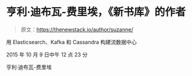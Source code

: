 # 亨利·迪布瓦-费里埃，《新书库》的作者

> 原文：<https://thenewstack.io/author/suzanne/>

用 Elasticsearch、Kafka 和 Cassandra 构建流数据中心

2015 年 10 月 9 日中午 12 点 23 分

亨利·迪布瓦-费里埃